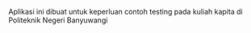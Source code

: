 Aplikasi ini dibuat untuk keperluan contoh testing pada kuliah kapita di Politeknik Negeri Banyuwangi
